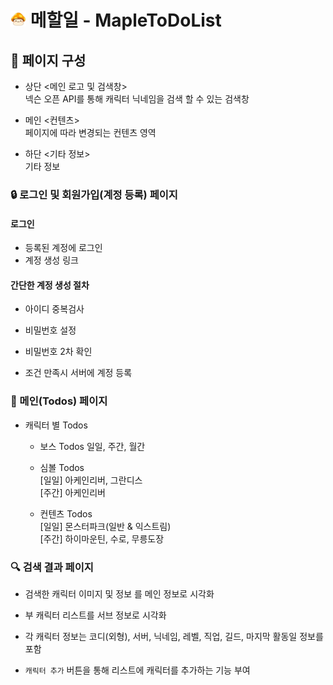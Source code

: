 # <img src="./readme_image/maplelogo.png" width="25" height="25" vertical-align="top"/> 메할일 - MapleToDoList

## 📄 페이지 구성

- 상단 <메인 로고 및 검색창>  
  넥슨 오픈 API를 통해 캐릭터 닉네임을 검색 할 수 있는 검색창

- 메인 <컨텐츠>  
  페이지에 따라 변경되는 컨텐츠 영역

- 하단 <기타 정보>  
  기타 정보

### 🔒 로그인 및 회원가입(계정 등록) 페이지

#### 로그인

- 등록된 계정에 로그인
- 계정 생성 링크

#### 간단한 계정 생성 절차

- 아이디 중복검사
- 비밀번호 설정
- 비밀번호 2차 확인

- 조건 만족시 서버에 계정 등록

### 📑 메인(Todos) 페이지 

- 캐릭터 별 Todos

  - 보스 Todos
    일일, 주간, 월간

  - 심볼  Todos  
    [일일] 아케인리버, 그란디스  
    [주간] 아케인리버  

  - 컨텐츠 Todos  
    [일일] 몬스터파크(일반 & 익스트림)  
    [주간] 하이마운틴, 수로, 무릉도장

### 🔍 검색 결과 페이지

- 검색한 캐릭터 이미지 및 정보 를 메인 정보로 시각화
- 부 캐릭터 리스트를 서브 정보로 시각화

- 각 캐릭터 정보는 코디(외형), 서버, 닉네임, 레벨, 직업, 길드, 마지막 활동일 정보를 포함
- `캐릭터 추가` 버튼을 통해 리스트에 캐릭터를 추가하는 기능 부여
